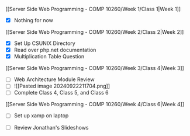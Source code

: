 [[Server Side Web Programming - COMP 10260/Week 1/Class 1|Week 1]]

- [x] Nothing for now

[[Server Side Web Programming - COMP 10260/Week 2/Class 2|Week 2]]

- [x] Set Up CSUNIX Directory
- [x] Read over php.net documentation
- [x] Multiplication Table Question

[[Server Side Web Programming - COMP 10260/Week 3/Class 4|Week 3]]

- [ ] Web Architecture Module Review
- [ ] ![[Pasted image 20240922211704.png]]
- [ ] Complete Class 4, Class 5, and Class 6

[[Server Side Web Programming - COMP 10260/Week 4/Class 6|Week 4]]

- [ ] Set up xamp on laptop
- [ ] Review Jonathan's Slideshows

